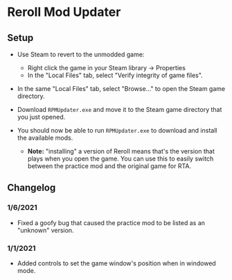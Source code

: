 # Reroll Mod Updater

## Setup

- Use Steam to revert to the unmodded game:
  - Right click the game in your Steam library -> Properties
  - In the "Local Files" tab, select "Verify integrity of game files".

- In the same "Local Files" tab, select "Browse..." to open
  the Steam game directory.

- Download `RPMUpdater.exe` and move it to the Steam game directory
  that you just opened.

- You should now be able to run `RPMUpdater.exe` to download and install
  the available mods.
  - **Note:** "installing" a version of Reroll means that's the version that
    plays when you open the game. You can use this to easily switch between
    the practice mod and the original game for RTA.

## Changelog

### 1/6/2021
- Fixed a goofy bug that caused the practice mod to be listed as
  an "unknown" version.

### 1/1/2021
- Added controls to set the game window's position when in windowed mode.
